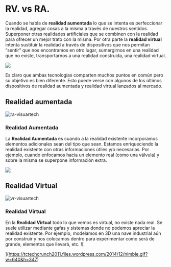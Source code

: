 # RV. vs RA.

Cuando se habla de  **realidad aumentada**  lo que se intenta es perfeccionar la realidad, agregar cosas a la misma a través de nuestros sentidos. Superponer otras realidades artificiales que se combinen con la realidad para ofrecer un mejor trato con la misma. Por otra parte la  **realidad virtual**  intenta sustituir la realidad a través de dispositivos que nos permitan “sentir” que nos encontramos en otro lugar, sumergirnos en una realidad que no existe, transportarnos a una realidad construida, una realidad virtual.

![
](https://s3-us-west-2.amazonaws.com/devcodepro/media/blog/realidad-aumentada-realidad-virtual.png)

Es claro que ambas tecnologías comparten muchos puntos en común pero su objetivo es bien diferente. Esto puede verse con algunos de los últimos dispositivos de realidad aumentada y realidad virtual lanzados al mercado.

## Realidad aumentada

![ra-visuartech](http://www.visuartech.com/wp-content/uploads/2015/09/ra-visuartech.png)

### **Realidad Aumentada**

La  **Realidad Aumentada**  es cuando a la realidad existente incorporamos elementos adicionales sean del tipo que sean. Estamos enriqueciendo la realidad existente con otras informaciones útiles y/o necesarias. Por ejemplo, cuando enfocamos hacia un elemento real (como una válvula) y sobre la misma se superpone información extra.

![
](https://i.kinja-img.com/gawker-media/image/upload/t_original/b6dihmcfc2cez9b6q0lo.gif)


## Realidad Virtual 
![vr-visuartech](http://www.visuartech.com/wp-content/uploads/2015/09/vr-visuartech.png)


### **Realidad Virtual**


En la  **Realidad Virtual**  todo lo que vemos es virtual, no existe nada real. Se suele utilizar mediante gafas y sistemas donde no podemos apreciar la realidad existente. Por ejemplo, modelamos en 3D una nave industrial aún por construir y nos colocamos dentro para experimentar como será de grande, elementos que llevará, etc.
![

](https://tctechcrunch2011.files.wordpress.com/2014/12/nimble.gif?w=640&h=347)

